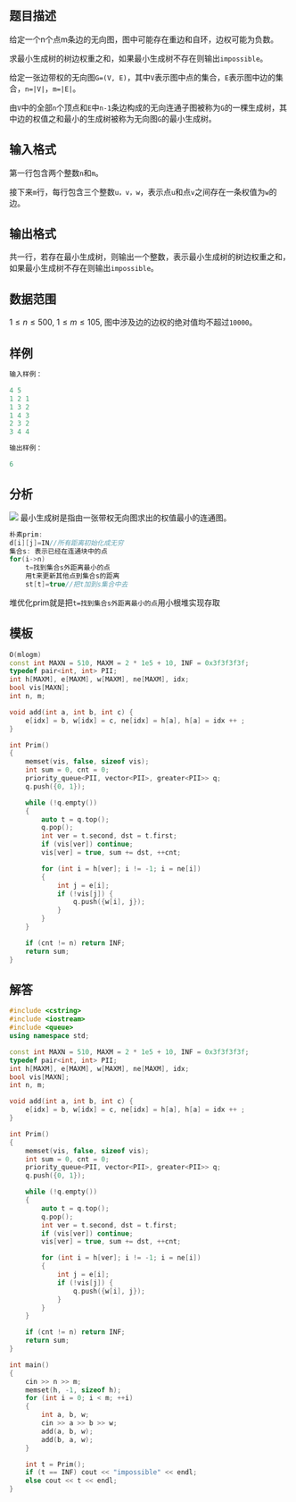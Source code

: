 ## 题目描述

给定一个n个点m条边的无向图，图中可能存在重边和自环，边权可能为负数。

求最小生成树的树边权重之和，如果最小生成树不存在则输出`impossible`。

给定一张边带权的无向图`G=(V, E)`，其中`V`表示图中点的集合，`E`表示图中边的集合，`n=|V|`，`m=|E|`。

由`V`中的全部`n`个顶点和`E`中`n-1`条边构成的无向连通子图被称为`G`的一棵生成树，其中边的权值之和最小的生成树被称为无向图`G`的最小生成树。

## 输入格式

第一行包含两个整数`n`和`m`。

接下来`m`行，每行包含三个整数`u，v，w`，表示点`u`和点`v`之间存在一条权值为`w`的边。

## 输出格式

共一行，若存在最小生成树，则输出一个整数，表示最小生成树的树边权重之和，如果最小生成树不存在则输出`impossible`。

## 数据范围
$1≤n≤500,$
$1≤m≤105,$
图中涉及边的边权的绝对值均不超过`10000`。


## 样例
```c++
输入样例：

4 5
1 2 1
1 3 2
1 4 3
2 3 2
3 4 4

输出样例：

6
```

### 

## 分析
![](https://s4.ax1x.com/2022/02/01/HFKsoT.png)
最小生成树是指由一张带权无向图求出的权值最小的连通图。
```c++
朴素prim:
d[i][j]=IN//所有距离初始化成无穷
集合s: 表示已经在连通块中的点
for(i->n)
    t=找到集合s外距离最小的点
    用t来更新其他点到集合s的距离
    st[t]=true//把t加到s集合中去
```
堆优化prim就是把`t=找到集合s外距离最小的点`用小根堆实现存取

## 模板
```c++
O(mlogm)
const int MAXN = 510, MAXM = 2 * 1e5 + 10, INF = 0x3f3f3f3f;
typedef pair<int, int> PII;
int h[MAXM], e[MAXM], w[MAXM], ne[MAXM], idx;
bool vis[MAXN];
int n, m;

void add(int a, int b, int c) {
    e[idx] = b, w[idx] = c, ne[idx] = h[a], h[a] = idx ++ ;
}

int Prim()
{
    memset(vis, false, sizeof vis);
    int sum = 0, cnt = 0;
    priority_queue<PII, vector<PII>, greater<PII>> q;
    q.push({0, 1});

    while (!q.empty())
    {
        auto t = q.top();
        q.pop();
        int ver = t.second, dst = t.first;
        if (vis[ver]) continue;
        vis[ver] = true, sum += dst, ++cnt;

        for (int i = h[ver]; i != -1; i = ne[i])
        {
            int j = e[i];
            if (!vis[j]) {
                q.push({w[i], j});
            }
        }
    }

    if (cnt != n) return INF;
    return sum;
}
```

## 解答
```c++
#include <cstring>
#include <iostream>
#include <queue>
using namespace std;

const int MAXN = 510, MAXM = 2 * 1e5 + 10, INF = 0x3f3f3f3f;
typedef pair<int, int> PII;
int h[MAXM], e[MAXM], w[MAXM], ne[MAXM], idx;
bool vis[MAXN];
int n, m;

void add(int a, int b, int c) {
    e[idx] = b, w[idx] = c, ne[idx] = h[a], h[a] = idx ++ ;
}

int Prim()
{
    memset(vis, false, sizeof vis);
    int sum = 0, cnt = 0;
    priority_queue<PII, vector<PII>, greater<PII>> q;
    q.push({0, 1});

    while (!q.empty())
    {
        auto t = q.top();
        q.pop();
        int ver = t.second, dst = t.first;
        if (vis[ver]) continue;
        vis[ver] = true, sum += dst, ++cnt;

        for (int i = h[ver]; i != -1; i = ne[i])
        {
            int j = e[i];
            if (!vis[j]) {
                q.push({w[i], j});
            }
        }
    }

    if (cnt != n) return INF;
    return sum;
}

int main()
{
    cin >> n >> m;
    memset(h, -1, sizeof h);
    for (int i = 0; i < m; ++i)
    {
        int a, b, w;
        cin >> a >> b >> w;
        add(a, b, w);
        add(b, a, w);
    }

    int t = Prim();
    if (t == INF) cout << "impossible" << endl;
    else cout << t << endl; 
}
```